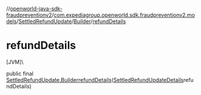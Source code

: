 //[openworld-java-sdk-fraudpreventionv2](../../../../index.md)/[com.expediagroup.openworld.sdk.fraudpreventionv2.models](../../index.md)/[SettledRefundUpdate](../index.md)/[Builder](index.md)/[refundDetails](refund-details.md)

# refundDetails

[JVM]\

public final [SettledRefundUpdate.Builder](index.md)[refundDetails](refund-details.md)([SettledRefundUpdateDetails](../../-settled-refund-update-details/index.md)refundDetails)
